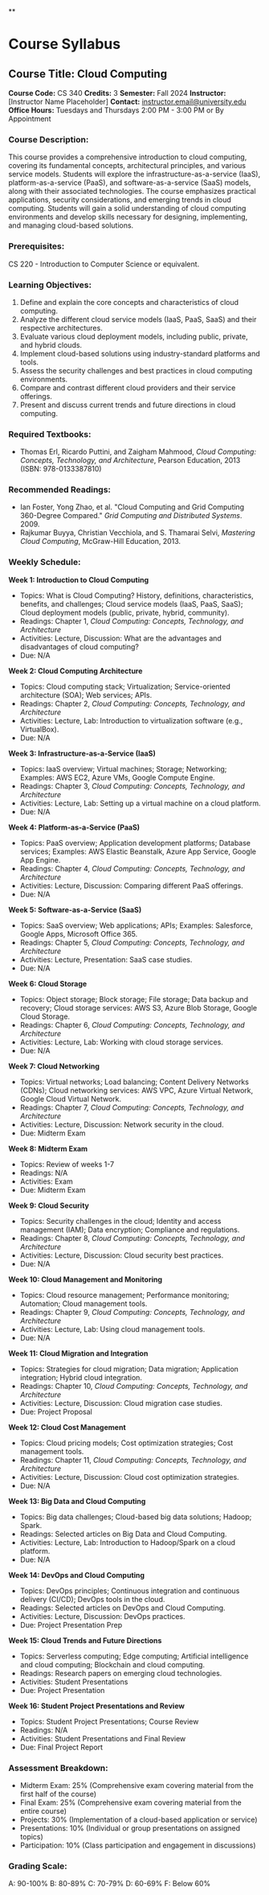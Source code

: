 **
# Course Syllabus
## Course Title: Cloud Computing
**Course Code:** CS 340
**Credits:** 3
**Semester:** Fall 2024
**Instructor:** [Instructor Name Placeholder]
**Contact:** instructor.email@university.edu
**Office Hours:** Tuesdays and Thursdays 2:00 PM - 3:00 PM or By Appointment

### Course Description:
This course provides a comprehensive introduction to cloud computing, covering its fundamental concepts, architectural principles, and various service models. Students will explore the infrastructure-as-a-service (IaaS), platform-as-a-service (PaaS), and software-as-a-service (SaaS) models, along with their associated technologies. The course emphasizes practical applications, security considerations, and emerging trends in cloud computing. Students will gain a solid understanding of cloud computing environments and develop skills necessary for designing, implementing, and managing cloud-based solutions.

### Prerequisites:
CS 220 - Introduction to Computer Science or equivalent.

### Learning Objectives:
1.  Define and explain the core concepts and characteristics of cloud computing.
2.  Analyze the different cloud service models (IaaS, PaaS, SaaS) and their respective architectures.
3.  Evaluate various cloud deployment models, including public, private, and hybrid clouds.
4.  Implement cloud-based solutions using industry-standard platforms and tools.
5.  Assess the security challenges and best practices in cloud computing environments.
6.  Compare and contrast different cloud providers and their service offerings.
7.  Present and discuss current trends and future directions in cloud computing.

### Required Textbooks:
- Thomas Erl, Ricardo Puttini, and Zaigham Mahmood, *Cloud Computing: Concepts, Technology, and Architecture*, Pearson Education, 2013 (ISBN: 978-0133387810)

### Recommended Readings:
- Ian Foster, Yong Zhao, et al. "Cloud Computing and Grid Computing 360-Degree Compared." *Grid Computing and Distributed Systems*. 2009.
- Rajkumar Buyya, Christian Vecchiola, and S. Thamarai Selvi, *Mastering Cloud Computing*, McGraw-Hill Education, 2013.

### Weekly Schedule:
**Week 1: Introduction to Cloud Computing**
- Topics: What is Cloud Computing? History, definitions, characteristics, benefits, and challenges; Cloud service models (IaaS, PaaS, SaaS); Cloud deployment models (public, private, hybrid, community).
- Readings: Chapter 1, *Cloud Computing: Concepts, Technology, and Architecture*
- Activities: Lecture, Discussion: What are the advantages and disadvantages of cloud computing?
- Due: N/A

**Week 2: Cloud Computing Architecture**
- Topics: Cloud computing stack; Virtualization; Service-oriented architecture (SOA); Web services; APIs.
- Readings: Chapter 2, *Cloud Computing: Concepts, Technology, and Architecture*
- Activities: Lecture, Lab: Introduction to virtualization software (e.g., VirtualBox).
- Due: N/A

**Week 3: Infrastructure-as-a-Service (IaaS)**
- Topics: IaaS overview; Virtual machines; Storage; Networking; Examples: AWS EC2, Azure VMs, Google Compute Engine.
- Readings: Chapter 3, *Cloud Computing: Concepts, Technology, and Architecture*
- Activities: Lecture, Lab: Setting up a virtual machine on a cloud platform.
- Due: N/A

**Week 4: Platform-as-a-Service (PaaS)**
- Topics: PaaS overview; Application development platforms; Database services; Examples: AWS Elastic Beanstalk, Azure App Service, Google App Engine.
- Readings: Chapter 4, *Cloud Computing: Concepts, Technology, and Architecture*
- Activities: Lecture, Discussion: Comparing different PaaS offerings.
- Due: N/A

**Week 5: Software-as-a-Service (SaaS)**
- Topics: SaaS overview; Web applications; APIs; Examples: Salesforce, Google Apps, Microsoft Office 365.
- Readings: Chapter 5, *Cloud Computing: Concepts, Technology, and Architecture*
- Activities: Lecture, Presentation: SaaS case studies.
- Due: N/A

**Week 6: Cloud Storage**
- Topics: Object storage; Block storage; File storage; Data backup and recovery; Cloud storage services: AWS S3, Azure Blob Storage, Google Cloud Storage.
- Readings: Chapter 6, *Cloud Computing: Concepts, Technology, and Architecture*
- Activities: Lecture, Lab: Working with cloud storage services.
- Due: N/A

**Week 7: Cloud Networking**
- Topics: Virtual networks; Load balancing; Content Delivery Networks (CDNs); Cloud networking services: AWS VPC, Azure Virtual Network, Google Cloud Virtual Network.
- Readings: Chapter 7, *Cloud Computing: Concepts, Technology, and Architecture*
- Activities: Lecture, Discussion: Network security in the cloud.
- Due: Midterm Exam

**Week 8: Midterm Exam**
- Topics: Review of weeks 1-7
- Readings: N/A
- Activities: Exam
- Due: Midterm Exam

**Week 9: Cloud Security**
- Topics: Security challenges in the cloud; Identity and access management (IAM); Data encryption; Compliance and regulations.
- Readings: Chapter 8, *Cloud Computing: Concepts, Technology, and Architecture*
- Activities: Lecture, Discussion: Cloud security best practices.
- Due: N/A

**Week 10: Cloud Management and Monitoring**
- Topics: Cloud resource management; Performance monitoring; Automation; Cloud management tools.
- Readings: Chapter 9, *Cloud Computing: Concepts, Technology, and Architecture*
- Activities: Lecture, Lab: Using cloud management tools.
- Due: N/A

**Week 11: Cloud Migration and Integration**
- Topics: Strategies for cloud migration; Data migration; Application integration; Hybrid cloud integration.
- Readings: Chapter 10, *Cloud Computing: Concepts, Technology, and Architecture*
- Activities: Lecture, Discussion: Cloud migration case studies.
- Due: Project Proposal

**Week 12: Cloud Cost Management**
- Topics: Cloud pricing models; Cost optimization strategies; Cost management tools.
- Readings: Chapter 11, *Cloud Computing: Concepts, Technology, and Architecture*
- Activities: Lecture, Discussion: Cloud cost optimization strategies.
- Due: N/A

**Week 13: Big Data and Cloud Computing**
- Topics: Big data challenges; Cloud-based big data solutions; Hadoop; Spark.
- Readings: Selected articles on Big Data and Cloud Computing.
- Activities: Lecture, Lab: Introduction to Hadoop/Spark on a cloud platform.
- Due: N/A

**Week 14: DevOps and Cloud Computing**
- Topics: DevOps principles; Continuous integration and continuous delivery (CI/CD); DevOps tools in the cloud.
- Readings: Selected articles on DevOps and Cloud Computing.
- Activities: Lecture, Discussion: DevOps practices.
- Due: Project Presentation Prep

**Week 15: Cloud Trends and Future Directions**
- Topics: Serverless computing; Edge computing; Artificial intelligence and cloud computing; Blockchain and cloud computing.
- Readings: Research papers on emerging cloud technologies.
- Activities: Student Presentations
- Due: Project Presentation

**Week 16: Student Project Presentations and Review**
- Topics: Student Project Presentations; Course Review
- Readings: N/A
- Activities: Student Presentations and Final Review
- Due: Final Project Report

### Assessment Breakdown:
-   Midterm Exam: 25% (Comprehensive exam covering material from the first half of the course)
-   Final Exam: 25% (Comprehensive exam covering material from the entire course)
-   Projects: 30% (Implementation of a cloud-based application or service)
-   Presentations: 10% (Individual or group presentations on assigned topics)
-   Participation: 10% (Class participation and engagement in discussions)

### Grading Scale:
A: 90-100%
B: 80-89%
C: 70-79%
D: 60-69%
F: Below 60%